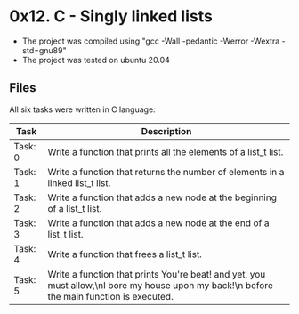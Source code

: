 # 0x12. C - Singly linked lists
* The project was compiled using "gcc -Wall -pedantic -Werror -Wextra -std=gnu89"
* The project was tested on ubuntu 20.04

## Files
All six tasks were written in C language:

| Task | Description |
| ---- | ----------- |
| Task: 0 | Write a function that prints all the elements of a list_t list. |
| Task: 1 | Write a function that returns the number of elements in a linked list_t list. |
| Task: 2 | Write a function that adds a new node at the beginning of a list_t list. |
| Task: 3 | Write a function that adds a new node at the end of a list_t list. |
| Task: 4 | Write a function that frees a list_t list. |
| Task: 5 | Write a function that prints You're beat! and yet, you must allow,\nI bore my house upon my back!\n before the main function is executed. |

